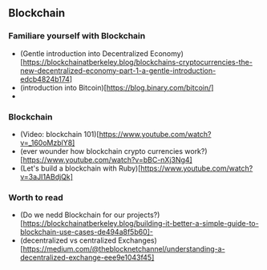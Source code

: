 ## Blockchain
  
### Familiare yourself with Blockchain
 - (Gentle introduction into Decentralized Economy)[https://blockchainatberkeley.blog/blockchains-cryptocurrencies-the-new-decentralized-economy-part-1-a-gentle-introduction-edcb4824b174]
 - (introduction into Bitcoin)[https://blog.binary.com/bitcoin/]
 -
  
### Blockchain
 - (Video: blockchain 101)[https://www.youtube.com/watch?v=_160oMzblY8]
 - (ever wounder how blockchain crypto currencies work?)[https://www.youtube.com/watch?v=bBC-nXj3Ng4]
 - (Let's build a blockchain with Ruby)[https://www.youtube.com/watch?v=3aJI1ABdjQk]
  
### Worth to read
 - (Do we nedd Blockchain for our projects?)[https://blockchainatberkeley.blog/building-it-better-a-simple-guide-to-blockchain-use-cases-de494a8f5b60]- 
 - (decentralized vs centralized Exchanges)[https://medium.com/@theblocknetchannel/understanding-a-decentralized-exchange-eee9e1043f45]
